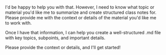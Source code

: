 I'd be happy to help you with that. However, I need to know what topic or material you'd like me to summarize and create structured class notes for. Please provide me with the context or details of the material you'd like me to work with.

Once I have that information, I can help you create a well-structured .md file with key topics, subpoints, and important details.

Please provide the context or details, and I'll get started!
